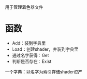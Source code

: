 用于管理着色器文件
# 函数
+ Add：装到字典里
+ Load：创建shader，并装到字典里
+ 通过名字获得：Get
+ 判断是否存在：Exist

一个字典：以名字为索引存储shader资产